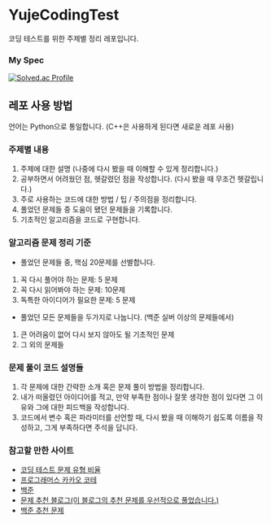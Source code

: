 # YujeCodingTest
코딩 테스트를 위한 주제별 정리 레포입니다.
### My Spec
[![Solved.ac Profile](http://mazassumnida.wtf/api/v2/generate_badge?boj=dbwp031)](https://solved.ac/dbwp031/)

## 레포 사용 방법
언어는 Python으로 통일합니다. (C++은 사용하게 된다면 새로운 레포 사용)
### 주제별 내용
1. 주제에 대한 설명 (나중에 다시 봤을 때 이해할 수 있게 정리합니다.)
2. 공부하면서 어려웠던 점, 헷갈렸던 점을 작성합니다. (다시 봤을 때 무조건 헷갈립니다.)
3. 주로 사용하는 코드에 대한 방법 / 팁 / 주의점을 정리합니다.
4. 풀었던 문제들 중 도움이 됐던 문제들을 기록합니다.
5. 기초적인 알고리즘을 코드로 구현합니다.

### 알고리즘 문제 정리 기준
- 풀었던 문제들 중, 핵심 20문제를 선별합니다.
1. 꼭 다시 풀어야 하는 문제: 5 문제
2. 꼭 다시 읽어봐야 하는 문제: 10문제
3. 독특한 아이디어가 필요한 문제: 5 문제

- 풀었던 모든 문제들을 두가지로 나눕니다. (백준 실버 이상의 문제들에서)
1. 큰 어려움이 없어 다시 보지 않아도 될 기초적인 문제
2. 그 외의 문제들

### 문제 풀이 코드 설명들
1. 각 문제에 대한 간략한 소개 혹은 문제 풀이 방법을 정리합니다.
2. 내가 떠올렸던 아이디어를 적고, 만약 부족한 점이나 잘못 생각한 점이 있다면 그 이유와 그에 대한 피드백을 작성합니다.
3. 코드에서 변수 혹은 파라미터를 선언할 때, 다시 봤을 때 이해하기 쉽도록 이름을 작성하고, 그게 부족하다면 주석을 답니다.

### 참고할 만한 사이트
- [코딩 테스트 문제 유형 비율](https://www.hanbit.co.kr/channel/category/category_view.html?cms_code=CMS7793635735)
- [프로그래머스 카카오 코테](https://programmers.co.kr/learn/challenges)
- [백준](https://www.acmicpc.net/)
- [문제 추천 블로그(이 블로그의 추천 문제를 우선적으로 풀었습니다.)](https://covenant.tistory.com/224)
- [백준 추천 문제](https://github.com/tony9402/baekjoon)
